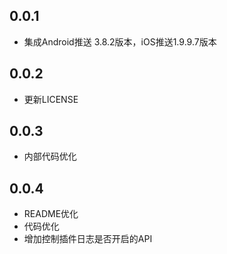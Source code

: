 ## 0.0.1

* 集成Android推送 3.8.2版本，iOS推送1.9.9.7版本
  
## 0.0.2

* 更新LICENSE

## 0.0.3

* 内部代码优化

## 0.0.4

* README优化
* 代码优化
* 增加控制插件日志是否开启的API